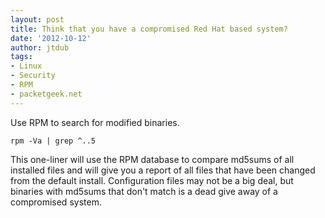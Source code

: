 ```yaml
---
layout: post
title: Think that you have a compromised Red Hat based system?
date: '2012-10-12'
author: jtdub
tags:
- Linux
- Security
- RPM
- packetgeek.net
---
```


Use RPM to search for modified binaries.

`rpm -Va | grep ^..5`

This one-liner will use the RPM database to compare md5sums of all installed files and will give you a report of all files that have been changed from the default install. Configuration files may not be a big deal, but binaries with md5sums that don't match is a dead give away of a compromised system.
